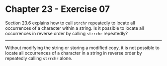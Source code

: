 # Chapter 23 - Exercise 07 

Section 23.6 explains how to call `strchr` repeatedly to locate all occurrences
of a character within a string.  Is it possible to locate all occurrences in
reverse order by calling `strrchr` repeatedly?


---

Without modifying the string or storing a modified copy, it is not possible to
locate all occurrences of a character in a string in reverse order by repeatedly
calling `strrchr` alone.
